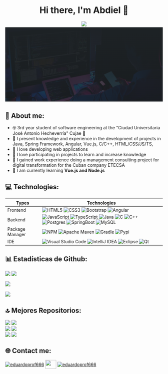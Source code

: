 <div align="center">
<h1>Hi there, I'm Abdiel 👋</h1>
  <a href="https://git.io/typing-svg"><img src="https://readme-typing-svg.demolab.com/?font=Roboto&weight=900&duration=2500&pause=1000&color=e21b1b&center=true&vCenter=true&width=500&lines=Software+Engeneer+student%F0%9F%94%A5" /></a>

  
<img src="Captura de pantalla (37).png">
</div>

## 👾 About me:
- 🤓 3rd year student of software engineering at the  "Ciudad Universitaria José Antonio Hecheverría" Cujae 💚
- 💬 I present knowledge and experience in the development of projects in Java, Spring Framework, Angular, Vue.js, C/C++, HTML/CSS/JS/TS, 
- 🔭 I love developing web applications 
- 🤝 I love participating in projects to learn and increase knowledge
- 💼 I gained work experience doing a management consulting project for digital transformation for the Cuban company ETECSA
- 🌱 I am currently learning **Vue.js and Node.js**


## 💻 Technologies:
| Types | Technologies |
| ------ | ---------- |
| Frontend | ![HTML5](https://img.shields.io/badge/html5-%23E34F26.svg?style=for-the-badge&logo=html5&logoColor=white) ![CSS3](https://img.shields.io/badge/css3-%231572B6.svg?style=for-the-badge&logo=css3&logoColor=white)  ![Bootstrap](https://img.shields.io/badge/bootstrap-%238511FA.svg?style=for-the-badge&logo=bootstrap&logoColor=white) ![Angular](https://img.shields.io/badge/Angular-red?style=for-the-badge&logo=angular) |
| Backend | ![JavaScript](https://img.shields.io/badge/javascript-%23323330.svg?style=for-the-badge&logo=javascript&logoColor=%23F7DF1E) ![TypeScript](https://img.shields.io/badge/typescript-%23007ACC.svg?style=for-the-badge&logo=typescript&logoColor=white)  ![Java](https://img.shields.io/badge/java-%23ED8B00.svg?style=for-the-badge&logo=openjdk&logoColor=white) ![C](https://img.shields.io/badge/c-%2300599C.svg?style=for-the-badge&logo=c&logoColor=white) ![C++](https://img.shields.io/badge/C%2B%2B-blue?style=for-the-badge&logo=cplusplus)  ![Postgres](https://img.shields.io/badge/postgres-%23316192.svg?style=for-the-badge&logo=postgresql&logoColor=white) ![SpringBoot](https://img.shields.io/badge/SpringBoot-%23323330.svg?style=for-the-badge&logo=springboot) ![MySQL](https://img.shields.io/badge/MySQL-gray?style=for-the-badge&logo=mysql&logoColor=white&logoSize=auto)|
| Package Manager | ![NPM](https://img.shields.io/badge/NPM-%23CB3837.svg?style=for-the-badge&logo=npm&logoColor=white)  ![Apache Maven](https://img.shields.io/badge/Apache%20Maven-C71A36?style=for-the-badge&logo=Apache%20Maven&logoColor=white) ![Gradle](https://img.shields.io/badge/Gradle-02303A.svg?style=for-the-badge&logo=Gradle&logoColor=white) ![Pypi](https://img.shields.io/badge/pypi-3775A9?style=for-the-badge&logo=pypi&logoColor=white)|
| IDE | ![Visual Studio Code](https://img.shields.io/badge/Visual%20Studio%20Code-0078d7.svg?style=for-the-badge&logo=visual-studio-code&logoColor=white) ![IntelliJ IDEA](https://img.shields.io/badge/IntelliJIDEA-000000.svg?style=for-the-badge&logo=intellij-idea&logoColor=white&labelColor=red) ![Eclipse](https://img.shields.io/badge/Eclipse-FE7A16.svg?style=for-the-badge&logo=Eclipse&logoColor=white) ![Qt](https://img.shields.io/badge/Qt-%23217346.svg?style=for-the-badge&logo=Qt&logoColor=white)|

## 📊 Estadísticas de Github:
<p align="left"><img width="48%" src="https://github-readme-stats-sigma-five.vercel.app/api?username=Erick0330&theme=tokyonight&hide_border=false&include_all_commits=true&count_private=true&show_icons=true"/>
<img width="48%" src="https://github-readme-streak-stats.herokuapp.com/?user=Erick0330&theme=tokyonight&hide_border=false"/></p>
<p align="left"><img width="48%" src="https://github-readme-stats-sigma-five.vercel.app/api/top-langs/?username=Erick0330&theme=tokyonight&hide_border=false&include_all_commits=true&count_private=true&layout=compact"/></p>
<p align="left"><img width="80%" src="https://github-profile-summary-cards.vercel.app/api/cards/profile-details?username=Erick0330&theme=tokyonight" /></p>

## 🔝 Mejores Repositorios:
<div align="left">
  <a href="https://github.com/Erick0330/TETR4DIG.git"><img width="48%" src="https://github-readme-stats-sigma-five.vercel.app/api/pin/?username=Erick0330&repo=TETR4DIG&theme=tokyonight"/></a>
  <a href="https://github.com/Erick0330/iMessageSimulator.git"><img width="48%" src="https://github-readme-stats-sigma-five.vercel.app/api/pin/?username=Erick0330&repo=iMessageSimulator&theme=tokyonight"/></a>
<div>
  
<div align="left">
  <a href="https://github.com/Erick0330/backend-gestion-clientes.git"><img width="48%" src="https://github-readme-stats-sigma-five.vercel.app/api/pin/?username=Erick0330&repo=backend-gestion-clientes&theme=tokyonight"/></a>
  <a href="https://github.com/Erick0330/front-gestion-clientes.git"><img width="48%" src="https://github-readme-stats-sigma-five.vercel.app/api/pin/?username=Erick0330&repo=front-gestion-clientes&theme=tokyonight"/></a>
<div>
  
<div align="left">
   <a href="https://github.com/Erick0330/RefugioVSC.git"><img width="48%" src="https://github-readme-stats-sigma-five.vercel.app/api/pin/?username=Erick0330&repo=RefugioVSC&theme=tokyonight"/></a>
  <a href="https://github.com/Erick0330/tic-tac-toe.git"><img width="48%" src="https://github-readme-stats-sigma-five.vercel.app/api/pin/?username=Erick0330&repo=tic-tac-toe&theme=tokyonight"/></a>
<div>

## 🌐 Contact me:
<a href="https://www.linkedin.com/in/abdiel-rodr%C3%ADguez-lara/" target="blank"><img align="center" src="https://static.vecteezy.com/system/resources/previews/018/930/587/original/linkedin-logo-linkedin-icon-transparent-free-png.png" alt="eduardoprof666" height="50" width="50" /></a>
<a href="mailto:abdielrl0330@gmail.com" target="blank"><img align="center" src="https://mailmeteor.com/logos/assets/PNG/Gmail_Logo_512px.png" height="28" width="35" /></a>
<a href="https://t.me/GodKiller_Gray030730" target="blank"><img align="center" src="https://logodownload.org/wp-content/uploads/2017/11/telegram-logo-0-2.png" alt="eduardoprof666" height="45" width="45" /></a>
